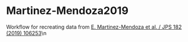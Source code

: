 # Martinez-Mendoza2019

Workflow for recreating data from 
[E. Martinez-Mendoza et al. / JPS 182 (2019) 106253](https://doi.org/10.1016/j.petrol.2019.106253)\n
